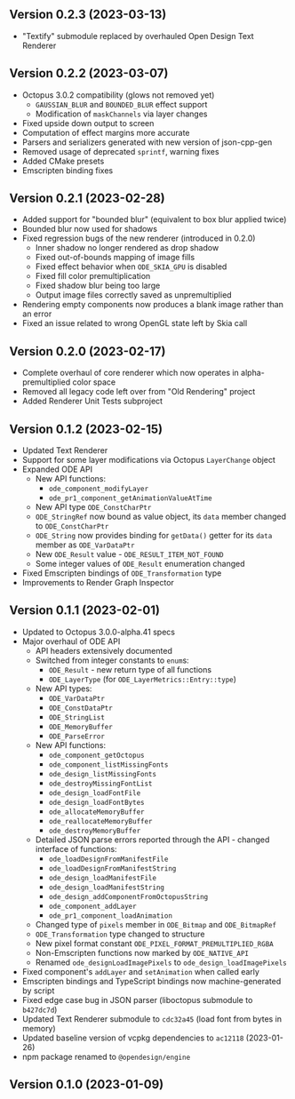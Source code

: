 
## Version 0.2.3 (2023-03-13)

- "Textify" submodule replaced by overhauled Open Design Text Renderer

## Version 0.2.2 (2023-03-07)

- Octopus 3.0.2 compatibility (glows not removed yet)
  - `GAUSSIAN_BLUR` and `BOUNDED_BLUR` effect support
  - Modification of `maskChannels` via layer changes
- Fixed upside down output to screen
- Computation of effect margins more accurate
- Parsers and serializers generated with new version of json-cpp-gen
- Removed usage of deprecated `sprintf`, warning fixes
- Added CMake presets
- Emscripten binding fixes

## Version 0.2.1 (2023-02-28)

- Added support for "bounded blur" (equivalent to box blur applied twice)
- Bounded blur now used for shadows
- Fixed regression bugs of the new renderer (introduced in 0.2.0)
  - Inner shadow no longer rendered as drop shadow
  - Fixed out-of-bounds mapping of image fills
  - Fixed effect behavior when `ODE_SKIA_GPU` is disabled
  - Fixed fill color premultiplication
  - Fixed shadow blur being too large
  - Output image files correctly saved as unpremultiplied
- Rendering empty components now produces a blank image rather than an error
- Fixed an issue related to wrong OpenGL state left by Skia call

## Version 0.2.0 (2023-02-17)

- Complete overhaul of core renderer which now operates in alpha-premultiplied color space
- Removed all legacy code left over from "Old Rendering" project
- Added Renderer Unit Tests subproject

## Version 0.1.2 (2023-02-15)

- Updated Text Renderer
- Support for some layer modifications via Octopus `LayerChange` object
- Expanded ODE API
  - New API functions:
    - `ode_component_modifyLayer`
    - `ode_pr1_component_getAnimationValueAtTime`
  - New API type `ODE_ConstCharPtr`
  - `ODE_StringRef` now bound as value object, its `data` member changed to `ODE_ConstCharPtr`
  - `ODE_String` now provides binding for `getData()` getter for its `data` member as `ODE_VarDataPtr`
  - New `ODE_Result` value - `ODE_RESULT_ITEM_NOT_FOUND`
  - Some integer values of `ODE_Result` enumeration changed
- Fixed Emscripten bindings of `ODE_Transformation` type
- Improvements to Render Graph Inspector

## Version 0.1.1 (2023-02-01)

- Updated to Octopus 3.0.0-alpha.41 specs
- Major overhaul of ODE API
  - API headers extensively documented
  - Switched from integer constants to `enum`s:
    - `ODE_Result` - new return type of all functions
    - `ODE_LayerType` (for `ODE_LayerMetrics::Entry::type`)
  - New API types:
    - `ODE_VarDataPtr`
    - `ODE_ConstDataPtr`
    - `ODE_StringList`
    - `ODE_MemoryBuffer`
    - `ODE_ParseError`
  - New API functions:
    - `ode_component_getOctopus`
    - `ode_component_listMissingFonts`
    - `ode_design_listMissingFonts`
    - `ode_destroyMissingFontList`
    - `ode_design_loadFontFile`
    - `ode_design_loadFontBytes`
    - `ode_allocateMemoryBuffer`
    - `ode_reallocateMemoryBuffer`
    - `ode_destroyMemoryBuffer`
  - Detailed JSON parse errors reported through the API - changed interface of functions:
    - `ode_loadDesignFromManifestFile`
    - `ode_loadDesignFromManifestString`
    - `ode_design_loadManifestFile`
    - `ode_design_loadManifestString`
    - `ode_design_addComponentFromOctopusString`
    - `ode_component_addLayer`
    - `ode_pr1_component_loadAnimation`
  - Changed type of `pixels` member in `ODE_Bitmap` and `ODE_BitmapRef`
  - `ODE_Transformation` type changed to structure
  - New pixel format constant `ODE_PIXEL_FORMAT_PREMULTIPLIED_RGBA`
  - Non-Emscripten functions now marked by `ODE_NATIVE_API`
  - Renamed `ode_designLoadImagePixels` to `ode_design_loadImagePixels`
- Fixed component's `addLayer` and `setAnimation` when called early
- Emscripten bindings and TypeScript bindings now machine-generated by script
- Fixed edge case bug in JSON parser (liboctopus submodule to `b427dc7d`)
- Updated Text Renderer submodule to `cdc32a45` (load font from bytes in memory)
- Updated baseline version of vcpkg dependencies to `ac12118` (2023-01-26)
- npm package renamed to `@opendesign/engine`

## Version 0.1.0 (2023-01-09)
